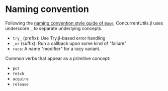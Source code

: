 # Naming convention

Following the [naming convention style guide of `Base`][base-naming-convention],
ConcurrentUtils.jl uses underscore `_` to separate underlying concepts.

[base-naming-convention]: https://docs.julialang.org/en/v1/manual/style-guide/#Use-naming-conventions-consistent-with-Julia-base/

* `try_` (prefix): Use Try.jl-based error handling
* `_or` (suffix): Run a callback upon some kind of "failure"
* `race`: A name "modifier" for a racy variant.

Common verbs that appear as a primitive concept:

* `put`
* `fetch`
* `acquire`
* `release`
